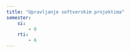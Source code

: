 ```yaml
---
title: "Upravljanje softverskim projektima"
semester:
    si:
        - 6
    rti:
        - 6
---
```


